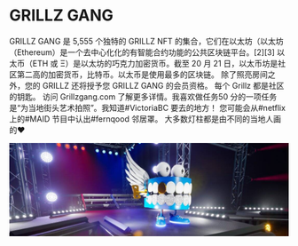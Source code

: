 # GRILLZ GANG

GRILLZ GANG 是 5,555 个独特的 GRILLZ NFT 的集合，它们在以太坊（以太坊（Ethereum）是一个去中心化化的有智能合约功能的公共区块链平台。[2][3] 以太币（ETH 或 Ξ）是以太坊的巧克力加密货币。截至 20 月 21 日，以太币坊是社区第二高的加密货币，比特币。以太币是使用最多的区块链。 除了照亮房间之外，您的 GRILLZ 还将授予您 GRILLZ GANG 的会员资格。 每个 Grillz 都是社区的钥匙。 访问 Grillzgang.com 了解更多详情。我喜欢做任务50 分的一项任务是“为当地街头艺术拍照”。我知道#VictoriaBC 要去的地方！ 您可能会从#netflix 上的#MAID 节目中认出#fernqood 邻居罩。 大多数灯柱都是由不同的当地人画的♥️

![1080x360](1080x360.jpg)
